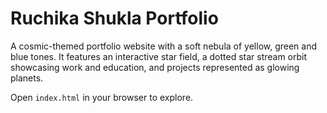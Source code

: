 # Ruchika Shukla Portfolio


A cosmic-themed portfolio website with a soft nebula of yellow, green and blue tones. It features an interactive star field, a dotted star stream orbit showcasing work and education, and projects represented as glowing planets.


Open `index.html` in your browser to explore.
